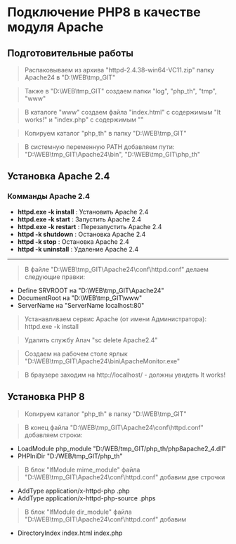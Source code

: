 # Подключение PHP8 в качестве модуля Apache

## Подготовительные работы

> Распаковываем из архива "httpd-2.4.38-win64-VC11.zip" папку Apache24 в "D:\WEB\tmp_GIT"

>  Также в "D:\WEB\tmp_GIT" создаем папки "log", "php_th", "tmp", "www"

> В каталоге "www" создаем  файла "index.html" с содержимым "It works!" и "index.php" с содержимым "<?php phpinfo(); ?>"

> Копируем каталог "php_th" в папку "D:\WEB\tmp_GIT"

> В системную переменную PATH добавляем пути: "D:\WEB\tmp_GIT\Apache24\bin", "D:\WEB\tmp_GIT\php_th"

## Установка Apache 2.4


### Комманды Apache 2.4 ###
* __httpd.exe -k install__  : Установить Apache 2.4
* __httpd.exe -k start__    : Запустить Apache 2.4
* __httpd.exe -k restart__  : Перезапустить Apache 2.4
* __httpd -k shutdown__     : Остановка Apache 2.4
* __httpd -k stop__         : Остановка Apache 2.4
* __httpd -k uninstall__    : Удаление Apache 2.4
---

> В файле "D:\WEB\tmp_GIT\Apache24\conf\httpd.conf" делаем следующие правки:
* Define SRVROOT на "D:\WEB\tmp_GIT\Apache24"
* DocumentRoot на "D:\WEB\tmp_GIT\www"
* ServerName на "ServerName localhost:80"

> Устанавливаем сервис Apache (от имени Администратора): httpd.exe -k install

> Удалить службу Апач "sc delete Apache2.4"

> Создаем на рабочем столе ярлык "D:\WEB\tmp_GIT\Apache24\bin\ApacheMonitor.exe"

> В браузере заходим на http://localhost/ - должны увидеть It works!

## Установка PHP 8

> Копируем каталог "php_th" в папку "D:\WEB\tmp_GIT"

> В конец файла "D:\WEB\tmp_GIT\Apache24\conf\httpd.conf" добавляем строки:
* LoadModule php_module "D:/WEB/tmp_GIT/php_th/php8apache2_4.dll"
* PHPIniDir "D:/WEB/tmp_GIT/php_th"

> В блок "IfModule mime_module" файла "D:\WEB\tmp_GIT\Apache24\conf\httpd.conf" добавим две строчки
* AddType application/x-httpd-php .php
* AddType application/x-httpd-php-source .phps

> В блок "IfModule dir_module" файла "D:\WEB\tmp_GIT\Apache24\conf\httpd.conf" добавим 
* DirectoryIndex index.html index.php